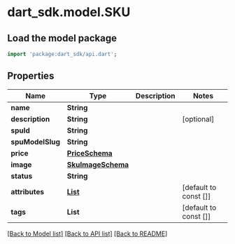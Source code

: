 # dart_sdk.model.SKU

## Load the model package
```dart
import 'package:dart_sdk/api.dart';
```

## Properties
Name | Type | Description | Notes
------------ | ------------- | ------------- | -------------
**name** | **String** |  | 
**description** | **String** |  | [optional] 
**spuId** | **String** |  | 
**spuModelSlug** | **String** |  | 
**price** | [**PriceSchema**](PriceSchema.md) |  | 
**image** | [**SkuImageSchema**](SkuImageSchema.md) |  | 
**status** | **String** |  | 
**attributes** | [**List<AttributeInProductSchema>**](AttributeInProductSchema.md) |  | [default to const []]
**tags** | **List<String>** |  | [default to const []]

[[Back to Model list]](../README.md#documentation-for-models) [[Back to API list]](../README.md#documentation-for-api-endpoints) [[Back to README]](../README.md)


